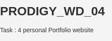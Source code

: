 # PRODIGY_WD_04
Task : 4 personal Portfolio website 
<!DOCTYPE html>
<html lang="en">
<head>
    <meta charset="UTF-8">
    <meta name="viewport" content="width=device-width, initial-scale=1.0">
    <title>My Portfolio</title>
    <style>
        body, html {
            margin: 0;
            padding: 0;
            font-family: 'Arial', sans-serif;
            background-color: #f4f4f4;
            color: #333;
            scroll-behavior: smooth;
        }

        header {
            background-color: #333;
            color: white;
            padding: 20px 0;
            text-align: center;
        }

        nav {
            display: flex;
            justify-content: center;
            margin-top: 20px;
        }

        nav a {
            color: white;
            text-decoration: none;
            margin: 0 15px;
            padding: 10px 20px;
            background-color: #555;
            border-radius: 5px;
            transition: background-color 0.3s;
        }

        nav a:hover {
            background-color: #777;
        }

        .container {
            max-width: 1000px;
            margin: 40px auto;
            padding: 0 20px;
        }

        .hero {
            text-align: center;
            margin-bottom: 50px;
        }

        .hero img {
            width: 150px;
            height: 150px;
            border-radius: 50%;
            margin-bottom: 20px;
        }

        .hero h1 {
            font-size: 36px;
            margin-bottom: 10px;
        }

        .hero p {
            font-size: 18px;
            margin-bottom: 30px;
        }

        .about, .projects, .contact {
            margin-bottom: 50px;
        }

        .about h2, .projects h2, .contact h2 {
            font-size: 28px;
            margin-bottom: 20px;
            text-align: center;
        }

        .about p, .contact p {
            font-size: 16px;
            line-height: 1.6;
            text-align: justify;
        }

        .projects .project {
            display: flex;
            justify-content: space-between;
            margin-bottom: 30px;
        }

        .projects .project img {
            width: 45%;
            border-radius: 10px;
        }

        .projects .project div {
            width: 50%;
            padding-left: 20px;
        }

        .projects .project h3 {
            margin-top: 0;
            font-size: 22px;
            margin-bottom: 10px;
        }

        .projects .project p {
            font-size: 16px;
            line-height: 1.6;
        }

        footer {
            background-color: #333;
            color: white;
            text-align: center;
            padding: 20px 0;
        }

        footer p {
            margin: 0;
        }

        footer a {
            color: #ff5e57;
            text-decoration: none;
        }

        footer a:hover {
            text-decoration: underline;
        }
    </style>
</head>
<body>

    <header>
        <h1>My Portfolio</h1>
        <nav>
            <a href="#home">Home</a>
            <a href="#about">About Me</a>
            <a href="#projects">Projects</a>
            <a href="#contact">Contact</a>
        </nav>
    </header>

    <div class="container">
        <section id="home" class="hero">
            <img src="your-photo.jpg" alt="Professional Photo">
            <h1>Welcome to My Portfolio</h1>
            <p>I'm a passionate web developer with expertise in creating beautiful and functional websites.</p>
        </section>

        <section id="about" class="about">
            <h2>About Me</h2>
            <p>
                Hello! I'm [Your Name], a web developer with a strong background in front-end and back-end development. I hold a degree in [Your Degree] from [Your University]. 
                Over the years, I have worked on numerous projects that showcase my skills in HTML, CSS, JavaScript, and various frameworks and libraries.
                My passion for coding started at a young age, and I have continually developed my skills to stay current with the latest technologies.
            </p>
        </section>

        <section id="projects" class="projects">
            <h2>Projects</h2>
            <div class="project">
                <img src="project1.jpg" alt="Project 1">
                <div>
                    <h3>Project One</h3>
                    <p>This is a brief description of your project. Explain what it does, the technologies used, and your role in the project.</p>
                </div>
            </div>
            <div class="project">
                <img src="project2.jpg" alt="Project 2">
                <div>
                    <h3>Project Two</h3>
                    <p>This is a brief description of another project. Highlight the challenges you overcame and the value it added.</p>
                </div>
            </div>
        </section>

        <section id="contact" class="contact">
            <h2>Contact</h2>
            <p>If you'd like to get in touch, feel free to reach out via email at <a href="mailto:youremail@example.com">youremail@example.com</a>. I'm always open to discussing new projects or opportunities to collaborate.</p>
        </section>
    </div>

    <footer>
        <p>&copy; 2024 My Portfolio. All rights reserved. | Designed by [Your Name]</p>
    </footer>

</body>
</html>
